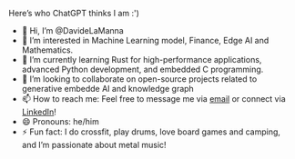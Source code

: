 Here’s who ChatGPT thinks I am :')

* 👋 Hi, I’m @DavideLaManna
* 👀 I’m interested in Machine Learning model, Finance, Edge AI and Mathematics.
* 🌱 I’m currently learning Rust for high-performance applications, advanced Python development, and embedded C programming.
* 💞️ I’m looking to collaborate on open-source projects related to generative embedde AI and knowledge graph
* 📫 How to reach me: Feel free to message me via [email](mailto:davide.la.manna97@gmail.com) or connect via [LinkedIn](https://www.linkedin.com/in/davide-la-manna/)!
* 😄 Pronouns: he/him
* ⚡ Fun fact: I do crossfit, play drums, love board games and camping, and I’m passionate about metal music!
